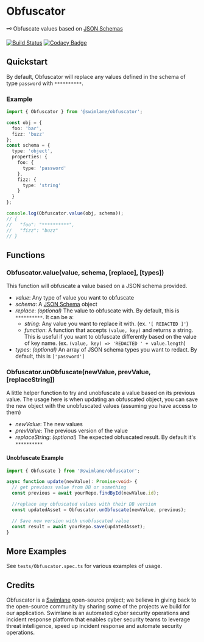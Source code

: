 # Obfuscator

🗝 Obfuscate values based on [JSON Schemas](https://json-schema.org/)

[![Build Status](https://travis-ci.org/swimlane/obfuscator.svg?branch=master)](https://travis-ci.org/swimlane/obfuscator) [![Codacy Badge](https://api.codacy.com/project/badge/Grade/aa997267ef6048fea131d6f28b984c4b)](https://www.codacy.com/app/Swimlane/obfuscator?utm_source=github.com&utm_medium=referral&utm_content=swimlane/obfuscator&utm_campaign=Badge_Grade)

## Quickstart

By default, Obfuscator will replace any values defined in the schema of type `password` with `**********`.

### Example

```typescript
import { Obfuscator } from '@swimlane/obfuscator';

const obj = {
  foo: 'bar',
  fizz: 'buzz'
};
const schema = {
  type: 'object',
  properties: {
    foo: {
      type: 'password'
    },
    fizz: {
      type: 'string'
    }
  }
};

console.log(Obfuscator.value(obj, schema));
// {
//   "foo": "**********",
//   "fizz": "buzz"
// }
```

## Functions

### Obfuscator.value(value, schema, [replace], [types])

This function will obfuscate a value based on a JSON schema provided.

- _value_: Any type of value you want to obfuscate
- _schema_: A [JSON Schema](https://json-schema.org/) object
- _replace_: _(optional)_ The value to obfuscate with. By default, this is `**********`. It can be a:
  - _string_: Any value you want to replace it with. (ex. `'[ REDACTED ]'`)
  - _function_: A function that accepts `(value, key)` and returns a string. This is useful if you want to obfuscate differently based on the value of key name. (ex. `(value, key) => 'REDACTED ' + value.length`)
- _types_: _(optional)_ An array of JSON schema types you want to redact. By default, this is `['password']`

### Obfuscator.unObfuscate(newValue, prevValue, [replaceString])

A little helper function to try and unobfuscate a value based on its previous value. The usage here is when updating an obfuscated object, you can save the new object with the unobfuscated values (assuming you have access to them)

- _newValue_: The new values
- _prevValue_: The previous version of the value
- _replaceString_: _(optional)_ The expected obfuscated result. By default it's `**********`

#### Unobfuscate Example

```typescript
import { Obfuscate } from '@swimlane/obfuscator';

async function update(newValue): Promise<void> {
  // get previous value from DB or something
  const previous = await yourRepo.findById(newValue.id);

  //replace any obfuscated values with their DB version
  const updatedAsset = Obfuscator.unObfuscate(newValue, previous);

  // Save new version with unobfuscated value
  const result = await yourRepo.save(updatedAsset);
}
```

## More Examples

See `tests/Obfuscator.spec.ts` for various examples of usage.

## Credits

Obfuscator is a [Swimlane](http://swimlane.com) open-source project; we believe in giving back to the open-source community by sharing some of the projects we build for our application. Swimlane is an automated cyber security operations and incident response platform that enables cyber security teams to leverage threat intelligence, speed up incident response and automate security operations.
